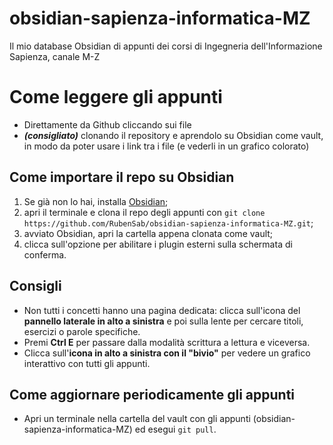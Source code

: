 # obsidian-sapienza-informatica-MZ
Il mio database Obsidian di appunti dei corsi di Ingegneria dell'Informazione Sapienza, canale M-Z

# Come leggere gli appunti
- Direttamente da Github cliccando sui file
- ***(consigliato)*** clonando il repository e aprendolo su Obsidian come vault, in modo da poter usare i link tra i file (e vederli in un grafico colorato)

## Come importare il repo su Obsidian
1. Se già non lo hai, installa [Obsidian](https://obsidian.md/);
2. apri il terminale e clona il repo degli appunti con `git clone https://github.com/RubenSab/obsidian-sapienza-informatica-MZ.git`;
3. avviato Obsidian, apri la cartella appena clonata come vault;
4. clicca sull'opzione per abilitare i plugin esterni sulla schermata di conferma.

## Consigli
- Non tutti i concetti hanno una pagina dedicata: clicca sull'icona del **pannello laterale in alto a sinistra** e poi sulla lente per cercare titoli, esercizi o parole specifiche.
- Premi **Ctrl E** per passare dalla modalità scrittura a lettura e viceversa.
- Clicca sull'**icona in alto a sinistra con il "bivio"** per vedere un grafico interattivo con tutti gli appunti.

## Come aggiornare periodicamente gli appunti
- Apri un terminale nella cartella del vault con gli appunti (obsidian-sapienza-informatica-MZ) ed esegui `git pull`.
